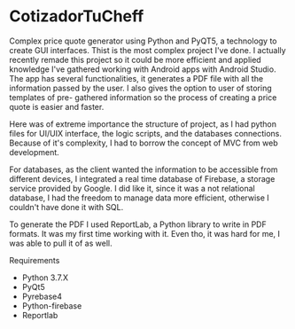 # CotizadorTuCheff

Complex price quote generator using Python and PyQT5, a technology to create GUI interfaces. 
Thist is the most complex project I've done. I actually recently remade this project so it 
could be more efficient and applied knowledge I've gathered working with Android apps with
Android Studio. The app has several functionalities, it generates a PDF file with all the
information passed by the user. I also gives the option to user of storing templates of pre-
gathered information so the process of creating a price quote is easier and faster.

Here was of extreme importance the structure of project, as I had python files for UI/UIX 
interface, the logic scripts, and the databases connections. Because of it's complexity, 
I had to borrow the concept of MVC from web development.

For databases, as the client wanted the information to be accessible from different devices,
I integrated a real time database of Firebase, a storage service provided by Google. I did like
it, since it was a not relational database, I had the freedom to manage data more efficient,
otherwise I couldn't have done it with SQL.

To generate the PDF I used ReportLab, a Python library to write in PDF formats. It was my first
time working with it. Even tho, it was hard for me, I was able to pull it of as well.

Requirements
* Python 3.7.X 
* PyQt5
* Pyrebase4
* Python-firebase
* Reportlab
